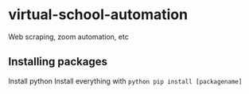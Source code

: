 # virtual-school-automation
Web scraping, zoom automation, etc
## Installing packages
Install python
Install everything with ```python pip install [packagename]```
